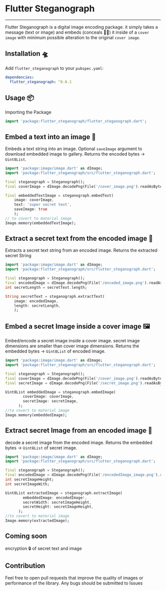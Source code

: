 <!--
This README describes the package. If you publish this package to pub.dev,
this README's contents appear on the landing page for your package.

For information about how to write a good package README, see the guide for
[writing package pages](https://dart.dev/guides/libraries/writing-package-pages).

For general information about developing packages, see the Dart guide for
[creating packages](https://dart.dev/guides/libraries/create-library-packages)
and the Flutter guide for
[developing packages and plugins](https://flutter.dev/developing-packages).
-->

# Flutter Steganograph

***
Flutter Steganograph is a digital image encoding package. it simply takes a message (text or image)
and embeds (conceals 🕵️‍♂️) it inside of a `cover image` with minimum possible alteration to the original `cover image`.

## Installation 🛸

Add `flutter_steganograph` to your `pubspec.yaml`:

```yaml
dependencies:
  flutter_steganograph: ^0.0.1
```

## Usage 📦

Importing the Package

```dart
import 'package:flutter_steganograph/flutter_steganograph.dart';
```

## Embed a text into an image 🔩

Embeds a text string into an image.
Optional `saveImage` argument to download embedded image to gallery.
Returns the encoded bytes -> `Uint8List`.
```dart
import 'package:image/image.dart' as dImage;
import 'package:flutter_steganograph/src/flutter_steganograph.dart';

final steganograph = Steganograph();
final coverImage = dImage.decodePng(File('/cover_image.png').readAsBytesSync())!;

final embeddedTextImage = steganograph.embedText(
    image: coverImage, 
    text: 'super secret text',
    saveImage: true
    );
// to covert to material image
Image.memory(embeddedTextImage);
```

## Extract a secret text from the encoded image 🔬

Extracts a secret text string from an encoded image.
Returns the extracted secret String
```dart
import 'package:image/image.dart' as dImage;
import 'package:flutter_steganograph/src/flutter_steganograph.dart';

final steganograph = Steganograph();
final encodedImage = dImage.decodePng(File('/encoded_image.png').readAsBytesSync())!;
int secretLength = secretText.length;

String secretText = steganograph.extractText(
    image: encodedImage, 
    length: secretLength,
    );

```

## Embed a secret Image inside a cover image 🖼️

Embed/encode a secret image inside a cover image.
secret image dimensions are smaller than cover image dimensions.
Returns the embedded bytes -> `Uint8List` of encoded image.
```dart
import 'package:image/image.dart' as dImage;
import 'package:flutter_steganograph/src/flutter_steganograph.dart';

final steganograph = Steganograph();
final coverImage = dImage.decodePng(File('/cover_image.png').readAsBytesSync())!;
final secretImage = dImage.decodePng(File('/secret_image.png').readAsBytesSync())!;

Uint8List embeddedImage = steganograph.embedImage(
        coverImage: coverImage,
        secretImage: secretImage,
      );
//to covert to material image
Image.memory(embeddedImage);
```

## Extract secret Image from an encoded image 🧮

decode a secret image from the encoded image.
Returns the embedded bytes -> `Uint8List` of secret image.
```dart
import 'package:image/image.dart' as dImage;
import 'package:flutter_steganograph/src/flutter_steganograph.dart';

final steganograph = Steganograph();
final encodedImage = dImage.decodePng(File('/encodedImage_image.png').readAsBytesSync())!;
int secretImageHeight;
int secretImageWith;

Uint8List extractedImage = steganograph.extractImage(
        embeddedImage: encodedImage!,
        secretWidth: secretImageHeight,
        secretHeight: secretImageHeight,
      );
//to covert to material image
Image.memory(extractedImage);
```


## Coming soon
encryption 🔒 of secret text and image

## Contribution
Feel free to open pull requests that improve the quality of images or performance of the library.
Any bugs should be submitted to Issues
